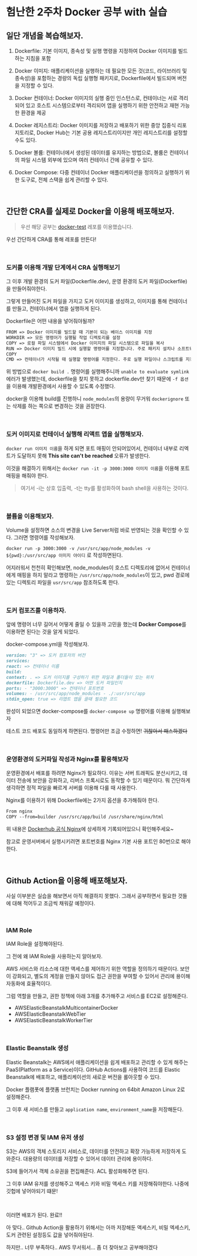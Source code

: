 # 험난한 2주차 Docker 공부 with 실습

## 일단 개념을 복습해보자.

1. Dockerfile: 기본 이미지, 종속성 및 실행 명령을 지정하여 Docker 이미지를 빌드하는 지침을 포함

2. Docker 이미지: 애플리케이션을 실행하는 데 필요한 모든 것(코드, 라이브러리 및 종속성)을 포함하는 경량의 독립 실행형 패키지로, Dockerfile에서 빌드되며 버전을 지정할 수 있다.

3. Docker 컨테이너: Docker 이미지의 실행 중인 인스턴스로, 컨테이너는 서로 격리되어 있고 호스트 시스템으로부터 격리되어 앱을 실행하기 위한 안전하고 재현 가능한 환경을 제공

4. Docker 레지스트리: Docker 이미지를 저장하고 배포하기 위한 중앙 집중식 리포지토리로, Docker Hub는 기본 공용 레지스트리이지만 개인 레지스트리를 설정할 수도 있다.

5. Docker 볼륨: 컨테이너에서 생성된 데이터를 유지하는 방법으로, 볼륨은 컨테이너의 파일 시스템 외부에 있으며 여러 컨테이너 간에 공유할 수 있다.

6. Docker Compose: 다중 컨테이너 Docker 애플리케이션을 정의하고 실행하기 위한 도구로, 전체 스택을 쉽게 관리할 수 있다.

<br>

## 간단한 CRA를 실제로 Docker을 이용해 배포해보자.

> 우선 해당 공부는 [docker-test](https://github.com/jiji-hoon96/docker-test) 레포를 이용했습니다.

우선 간단하게 CRA를 통해 레포를 만든다!

<br>

### 도커를 이용해 개발 단계에서 CRA 실행해보기

그 이후 개발 환경의 도커 파일(Dockerfile.dev), 운영 환경의 도커 파일(Dockerfile)을 만들어줘야한다.

그렇게 만들어진 도커 파일을 가지고 도커 이미지를 생성하고, 이미지를 통해 컨테이너를 만들고, 컨테이너에서 앱을 실행하게 된다.

Dockerfile은 어떤 내용을 넣어줘야될까?

```markdown
FROM => Docker 이미지를 빌드할 때 기본이 되는 베이스 이미지를 지정
WORKDIR => 모든 명령어가 실행될 작업 디렉토리를 설정
COPY => 로컬 파일 시스템에서 Docker 이미지의 파일 시스템으로 파일을 복사
RUN => Docker 이미지 빌드 시에 실행할 명령어를 지정합니다. 주로 패키지 설치나 소프트웨어 설정에 사용
COPY
CMD => 컨테이너가 시작될 때 실행할 명령어를 지정한다. 주로 실행 파일이나 스크립트를 지정하는 데 사용된다. CMD는 Dockerfile 당 하나만 사용할 수 있다.
```

위 방법으로 `docker build .` 명령어를 실행해주니까 `unable to evaluate symlink` 에러가 발생했는데, dockerfile을 찾지 못하고 dockerfile.dev만 찾기 때문에 `-f 옵션`을 이용해 개발환경에서 사용할 수 있도록 수정했다.

docker을 이용해 build를 진행하니 `node_modules`의 용량이 무거워 `dockerignore` 또는 삭제를 하는 쪽으로 변경하는 것을 권장한다.

<br>

### 도커 이미지로 컨테이너 실행해 리액트 앱을 실행해보자.

`docker run 이미지 이름`을 하게 되면 포트 매핑이 안되어있어서, 컨테이너 내부로 리엑트가 도달하지 못해 **This site can't be reached** 오류가 발생한다.

이것을 해결하기 위해서는 `docker run -it -p 3000:3000 이미지 이름`을 이용해 포트 매핑을 해줘야 한다.

> 여기서 -i는 상호 입출력, -t는 tty를 활성화하여 bash shell을 사용하는 것이다.

<br>

### 볼륨을 이용해보자.

Volume을 설정하면 소스의 변경을 Live Server처럼 바로 반영되는 것을 확인할 수 있다. 그러면 명령어를 작성해보자.

`docker run -p 3000:3000 -v /usr/src/app/node_modules -v ${pwd}:/usr/src/app 이미지 아이디` 로 작성하면된다.

어지러워서 천천히 확인해보면, node_modules이 호스트 디렉토리에 없어서 컨테이너에게 매핑을 하지 말라고 명령하는 `/usr/src/app/node_modules`이 있고, pwd 경로에 있는 디렉토리 파일을 `usr/src/app` 참조하도록 한다.

<br>

### 도커 컴포즈를 이용하자.

앞에 명령어 너무 길어서 어떻게 줄일 수 있을까 고민을 했는데 **Docker Compose**를 이용하면 된다는 것을 알게 되었다.

docker-compose.yml을 작성해보자.

```markdown
version: "3" => 도커 컴포저의 버전
services:
react: => 컨테이너 이름
build:
context: . => 도커 이미지를 구성하기 위한 파일과 폴더들이 있는 위치
dockerfile: Dockerfile.dev => 어떤 도커 파일인지
ports: - "3000:3000" => 컨테이너 포트번호
volumes: - /usr/src/app/node_modules - ./:usr/src/app
stdin_open: true => 리앱트 앱을 끌때 필요한 코드
```

완성이 되었으면 docker-compose를 `docker-compose up` 명령어를 이용해 실행해보자

테스트 코드 배포도 동일하게 하면된다. 명령어만 조금 수정하면! ~~귀찮아서 패스하겠다~~

<br>

### 운영환경의 도커파일 작성과 Nginx를 활용해보자

운영환경에서 배포를 하려면 Nginx가 필요하다. 이유는 서버 트래픽도 분산시키고, 데이터 전송에 보안을 강화하고, 리버스 프록시로도 동작할 수 있기 때문이다. 뭐 간단하게 생각하면 정적 파일을 빠르게 서버를 이용해 다룰 때 사용한다.

Nginx를 이용하기 위해 Dockerfile에는 2가지 옵션을 추가해줘야 한다.

```markdown
From nginx
COPY --from=builder /usr/src/app/build /usr/share/nginx/html
```

위 내용은 [Dockerhub 공식 Nginx](https://hub.docker.com/_/nginx)에 상세하게 기록되어있으니 확인해주세요~

참고로 운영서버에서 실행시키려면 포트번호를 Nginx 기본 사용 포트인 80번으로 해야한다.

<br>

## Github Action을 이용해 배포해보자.

사실 이부분은 실습을 해보면서 아직 해결하지 못했다. 그래서 공부하면서 필요한 것들에 대해 적어두고 조금씩 채워갈 예정이다.

<br>

### IAM Role

IAM Role을 설정해야된다.

그 전에 왜 IAM Role을 사용하는지 알아보자.

AWS 서비스와 리소스에 대한 액세스를 제어하기 위한 역할을 정의하기 때문이다. 보안이 강화되고, 별도의 계정을 만들지 않아도 접근 권한을 부여할 수 있어서 관리에 용이해 자동화에 효율적이다.

그럼 역할을 만들고, 권한 정책에 아래 3개를 추가해주고 서비스를 EC2로 설정해준다.

- AWSElasticBeanstalkMulticontainerDocker
- AWSElasticBeanstalkWebTier
- AWSElasticBeanstalkWorkerTier

<br>

### Elastic Beanstalk 생성

Elastic Beanstalk는 AWS에서 애플리케이션을 쉽게 배포하고 관리할 수 있게 해주는 PaaS(Platform as a Service)이다. GitHub Actions를 사용하여 코드를 Elastic Beanstalk에 배포하고, 애플리케이션의 새로운 버전을 롤아웃할 수 있다.

Docker 플램폿에 플랫폼 브런치는 Docker running on 64bit Amazon Linux 2로 설정해준다.

그 이후 새 서비스를 만들고 `application name`, `environment_name`을 저장해둔다.

<br>

### S3 설정 변경 및 IAM 유저 생성

S3는 AWS의 객체 스토리지 서비스로, 데이터를 안전하고 확장 가능하게 저장하게 도와준다. 대용량의 데이터를 저장할 수 있어서 데이터 관리에 용이하다.

S3에 들어가서 객체 소유권을 편집해준다. ACL 활성화해주면 된다.

그 이후 IAM 유저를 생성해주고 액세스 키와 비밀 액세스 키를 저장해줘야한다. 나중에 깃헙에 넣어야되기 떄문!

<br>

이러면 배포가 된다. 완료!!

아 맞다.. Github Action을 활용하기 위해서는 아까 저장해둔 액세스키, 비밀 엑세스키, 도커 관련된 설정등도 값을 넣어줘야된다.

하지만.. 너무 부족하다.. AWS 무서워서... 좀 더 찾아보고 공부해야겠다
